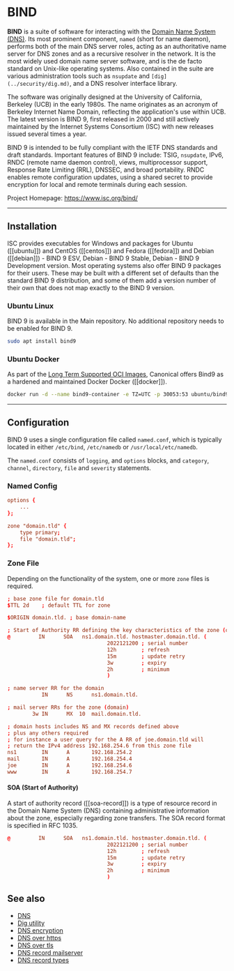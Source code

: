 # BIND

**BIND** is a suite of software for interacting with the [Domain Name System (DNS)](dns.md). Its most prominent component, `named` (short for name daemon), performs both of the main DNS server roles, acting as an authoritative name server for DNS zones and as a recursive resolver in the network. It is the most widely used domain name server software, and is the de facto standard on Unix-like operating systems. Also contained in the suite are various administration tools such as `nsupdate` and `[dig](../security/dig.md)`, and a DNS resolver interface library.

The software was originally designed at the University of California, Berkeley (UCB) in the early 1980s. The name originates as an acronym of Berkeley Internet Name Domain, reflecting the application's use within UCB. The latest version is BIND 9, first released in 2000 and still actively maintained by the Internet Systems Consortium (ISC) with new releases issued several times a year.

BIND 9 is intended to be fully compliant with the IETF DNS standards and draft standards. Important features of BIND 9 include: TSIG, `nsupdate`, IPv6, RNDC (remote name daemon control), views, multiprocessor support, Response Rate Limiting (RRL), DNSSEC, and broad portability. RNDC enables remote configuration updates, using a shared secret to provide encryption for local and remote terminals during each session.

Project Homepage: https://www.isc.org/bind/

---
## Installation

ISC provides executables for Windows and packages for Ubuntu ([[ubuntu]]) and CentOS ([[centos]]) and Fedora ([[fedora]]) and Debian ([[debian]]) - BIND 9 ESV, Debian - BIND 9 Stable, Debian - BIND 9 Development version. Most operating systems also offer BIND 9 packages for their users. These may be built with a different set of defaults than the standard BIND 9 distribution, and some of them add a version number of their own that does not map exactly to the BIND 9 version.


### Ubuntu Linux

BIND 9 is available in the Main repository. No additional repository needs to be enabled for BIND 9.

```sh 
sudo apt install bind9
```


### Ubuntu Docker

As part of the [Long Term Supported OCI Images](https://ubuntu.com/security/docker-images), Canonical offers Bind9 as a hardened and maintained Docker Docker ([[docker]]).

```sh
docker run -d --name bind9-container -e TZ=UTC -p 30053:53 ubuntu/bind9:9.18-22.04_beta
```


---
## Configuration

BIND 9 uses a single configuration file called `named.conf`, which is typically located in either `/etc/bind`, `/etc/namedb` or `/usr/local/etc/namedb`.

The `named.conf` consists of `logging`, and `options` blocks, and `category`, `channel`, `directory`, `file` and `severity` statements.

### Named Config

```conf
options {
	...
};

zone "domain.tld" {
	type primary;
	file "domain.tld";
};
```

### Zone File

Depending on the functionality of the system, one or more `zone` files is required.

```conf
; base zone file for domain.tld
$TTL 2d    ; default TTL for zone

$ORIGIN domain.tld. ; base domain-name

; Start of Authority RR defining the key characteristics of the zone (domain)
@         IN      SOA   ns1.domain.tld. hostmaster.domain.tld. (
                                2022121200 ; serial number
                                12h        ; refresh
                                15m        ; update retry
                                3w         ; expiry
                                2h         ; minimum
                                )

; name server RR for the domain
           IN      NS      ns1.domain.tld.

; mail server RRs for the zone (domain)
        3w IN      MX  10  mail.domain.tld.

; domain hosts includes NS and MX records defined above
; plus any others required
; for instance a user query for the A RR of joe.domain.tld will
; return the IPv4 address 192.168.254.6 from this zone file
ns1        IN      A       192.168.254.2
mail       IN      A       192.168.254.4
joe        IN      A       192.168.254.6
www        IN      A       192.168.254.7

```

#### SOA (Start of Authority)

A start of authority record ([[soa-record]]) is a type of resource record in the Domain Name System (DNS) containing administrative information about the zone, especially regarding zone transfers. The SOA record format is specified in RFC 1035.

```conf
@         IN      SOA   ns1.domain.tld. hostmaster.domain.tld. (
                                2022121200 ; serial number
                                12h        ; refresh
                                15m        ; update retry
                                3w         ; expiry
                                2h         ; minimum
                                )
```

## See also

- [DNS](dns.md)
- [Dig utility](../security/dig.md)
- [DNS encryption](dns-encryption.md)
- [DNS over https](dns-over-https.md)
- [DNS over tls](dns-over-tls.md)
- [DNS record mailserver](dns-record-mailserver.md)
- [DNS record types](dns-record-types.md)
